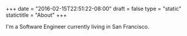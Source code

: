 +++
date = "2016-02-15T22:51:22-08:00"
draft = false
type = "static"
statictitle = "About"
+++

I'm a Software Engineer currently living in San Francisco.
